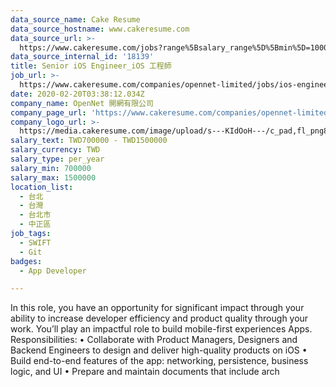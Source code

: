 ```yaml
---
data_source_name: Cake Resume
data_source_hostname: www.cakeresume.com
data_source_url: >-
  https://www.cakeresume.com/jobs?range%5Bsalary_range%5D%5Bmin%5D=1000000&refinementLis[…]&refinementList%5Bprofession%5D%5B1%5D=tech_ios-development
data_source_internal_id: '18139'
title: Senior iOS Engineer_iOS 工程師
job_url: >-
  https://www.cakeresume.com/companies/opennet-limited/jobs/ios-engineer_ios-engineer
date: 2020-02-20T03:38:12.034Z
company_name: OpenNet 開網有限公司
company_page_url: 'https://www.cakeresume.com/companies/opennet-limited'
company_logo_url: >-
  https://media.cakeresume.com/image/upload/s---KIdOoH---/c_pad,fl_png8,h_200,w_200/v1574663536/bzaybcelyff1kqaqhhmr.png
salary_text: TWD700000 - TWD1500000
salary_currency: TWD
salary_type: per_year
salary_min: 700000
salary_max: 1500000
location_list:
  - 台北
  - 台灣
  - 台北市
  - 中正區
job_tags:
  - SWIFT
  - Git
badges:
  - App Developer

---
```


In this role, you have an opportunity for significant impact through your ability to increase developer efficiency and product quality through your work. You’ll play an impactful role to build mobile-first experiences Apps. Responsibilities: • Collaborate with Product Managers, Designers and Backend Engineers to design and deliver high-quality products on iOS • Build end-to-end features of the app: networking, persistence, business logic, and UI • Prepare and maintain documents that include arch